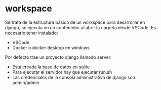 # workspace
Se trata de la estructura básica de un workspace para desarrollar en django, se ejecuta en un contenedor al abrir la carpeta desde VSCode. Es necesario tener instalado:
- VSCode
- Docker o docker desktop en windows

Por defecto trae un proyecto django llamado server:
- Está creada la base de datos en sqlite
- Para ejecutar el servidor hay que ejecutar run.sh
- Las credenciales de la consola administrativa de django son admin/admin
